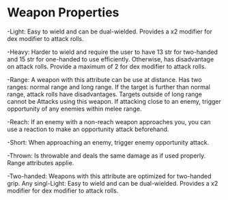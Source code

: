 # Weapon Properties

-Light: Easy to wield and can be dual-wielded. Provides a x2 modifier for dex modifier to attack rolls.

-Heavy: Harder to wield and require the user to have 13 str for two-handed and 15 str for one-handed to use efficiently. Otherwise, has disadvantage on attack rolls. Provide a maximum of 2 for dex modifier to attack rolls.

-Range: A weapon with this attribute can be use at distance. Has two ranges: normal range and long range. If the target is further than normal range, attack rolls have disadvantages. Targets outside of long range cannot be Attacks using this weapon. If attacking close to an enemy, trigger opportunity of any enemies within melee range.

-Reach: If an enemy with a non-reach weapon approaches you, you can use a reaction to make an opportunity attack beforehand.

-Short: When approaching an enemy, trigger enemy opportunity attack.

-Thrown: Is throwable and deals the same damage as if used properly. Range attributes applie.

-Two-handed: Weapons with this attribute are optimized for two-handed grip. Any singl-Light: Easy to wield and can be dual-wielded. Provides a x2 modifier for dex modifier to attack rolls.
